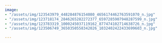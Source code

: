 ```yaml
---
image:
- "/assets/img/123543979_448284876154080_4656174462763591070_n.jpg"
- "/assets/img/123718174_2846265282272377_6597285907948287599_n.jpg"
- "/assets/img/123783319_1000245037119162_877474102714638726_n.jpg"
- "/assets/img/123506749_3650350558342026_1032402422433699603_n.jpg"

---
```

